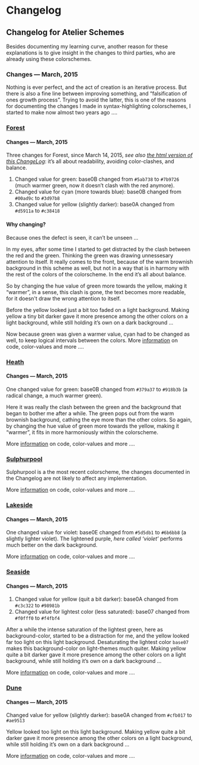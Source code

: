 Changelog
=========

Changelog for Atelier Schemes
-----------------------------

Besides documenting my learning curve, another reason for these explanations is to give insight in the changes to third parties, who are already using these colorschemes.

### Changes — March, 2015
Nothing is ever perfect, and the act of creation is an iterative process. But there is also a fine line between improving something, and “falsification of ones growth process”. Trying to avoid the latter, this is one of the reasons for documenting the changes I made in syntax-highlighting colorschemes, I started to make now almost two years ago ….

### [Forest](https://atelierbram.github.io/syntax-highlighting/atelier-schemes/forest/)
#### Changes — March, 2015
Three changes for Forest, since March 14, 2015, _see also [the html version of this ChangeLog](https://atelierbram.github.io/syntax-highlighting/atelier-schemes/changelog/)_: it’s all about readability, avoiding color-clashes, and balance.

1. Changed value for green: base0B changed from `#5ab738` to `#7b9726` (much warmer green, now it doesn’t clash with the red anymore).
2. Changed value for cyan (more towards blue): base0B changed from `#00ad9c` to `#3d97b8`
3. Changed value for yellow (slightly darker): base0A changed from `#d5911a` to `#c38418`

#### Why changing?
Because ones the defect is seen, it can’t be unseen …

In my eyes, after some time I started to get distracted by the clash between the red and the green. Thinking the green was drawing unnessesary attention to itself. It really comes to the front, because of the warm brownish background in this scheme as well, but not in a way that is in harmony with the rest of the colors of the colorscheme. In the end it’s all about balance.

So by changing the hue value of green more towards the yellow, making it “warmer”, in a sense, this clash is gone, the text becomes more readable, for it doesn't draw the wrong attention to itself.

Before the yellow looked just a bit too faded on a light background. Making yellow a tiny bit darker gave it more presence among the other colors on a light background, while still holding it’s own on a dark background …

Now because green was given a warmer value, cyan had to be changed as well, to keep logical intervals between the colors. More [information](https://atelierbram.github.io/syntax-highlighting/atelier-schemes/forest/) on code, color-values and more ….

### [Heath](https://atelierbram.github.io/syntax-highlighting/atelier-schemes/heath)
#### Changes — March, 2015
One changed value for green: base0B changed from `#379a37` to `#918b3b` (a radical change, a much warmer green).

Here it was really the clash between the green and the background that began to bother me after a while. The green pops out from the warm brownish background, cathing the eye more than the other colors. So again, by changing the hue value of green more towards the yellow, making it “warmer”, it fits in more harmoniously within the colorscheme.

More [information](https://atelierbram.github.io/syntax-highlighting/atelier-schemes/heath/) on code, color-values and more ….

### [Sulphurpool](https://atelierbram.github.io/syntax-highlighting/atelier-schemes/sulphurpool)
Sulphurpool is a the most recent colorscheme, the changes documented in the Changelog are not likely to affect any implementation.

More [information](https://atelierbram.github.io/syntax-highlighting/atelier-schemes/sulphurpool/) on code, color-values and more ….

### [Lakeside](https://atelierbram.github.io/syntax-highlighting/atelier-schemes/lakeside)
#### Changes — March, 2015

One changed value for violet: base0E changed from `#5d5db1` to `#6b6bb8` (a slightly lighter violet). The lightened purple, _here called ‘violet’_ performs much better on the dark background.

More [information](https://atelierbram.github.io/syntax-highlighting/atelier-schemes/lakeside/) on code, color-values and more ….

### [Seaside](https://atelierbram.github.io/syntax-highlighting/atelier-schemes/seaside)
#### Changes — March, 2015
1.  Changed value for yellow (quit a bit darker): base0A changed from `#c3c322` to `#98981b`
2.  Changed value for lightest color (less saturated): base07 changed from `#f0fff0` to `#f4fbf4`

After a while the intense saturation of the lightest green, here as background-color, started to be a distraction for me, and the yellow looked far too light on this light background. Desaturating the lightest color `base07` makes this background-color on light-themes much quiter. Making yellow quite a bit darker gave it more presence among the other colors on a light background, while still holding it’s own on a dark background …

More [information](https://atelierbram.github.io/syntax-highlighting/atelier-schemes/seaside/) on code, color-values and more ….

### [Dune](https://atelierbram.github.io/syntax-highlighting/atelier-schemes/dune)
#### Changes — March, 2015

Changed value for yellow (slightly darker): base0A changed from `#cfb017` to `#ae9513`

Yellow looked too light on this light background. Making yellow quite a bit darker gave it more presence among the other colors on a light background, while still holding it’s own on a dark background …

More [information](https://atelierbram.github.io/syntax-highlighting/atelier-schemes/dune) on code, color-values and more ….

